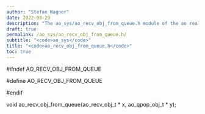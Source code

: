 ```yaml
---
author: "Stefan Wagner"
date: 2022-08-29
description: "The ao_sys/ao_recv_obj_from_queue.h module of the ao real-time operating system."
draft: true
permalink: /ao_sys/ao_recv_obj_from_queue.h/ 
subtitle: "<code>ao_sys</code>"
title: "<code>ao_recv_obj_from_queue.h</code>"
toc: true
---
```


#ifndef AO_RECV_OBJ_FROM_QUEUE

#define AO_RECV_OBJ_FROM_QUEUE

#endif

void    ao_recv_obj_from_queue(ao_recv_obj_t * x, ao_qpop_obj_t * y);


